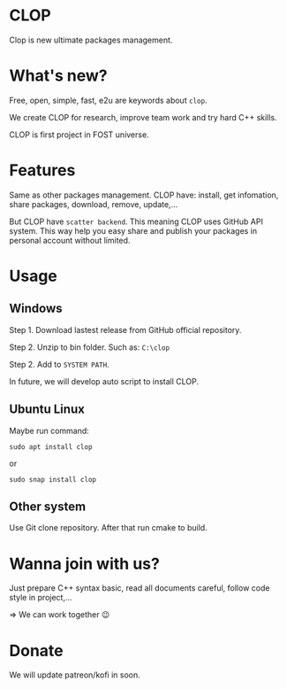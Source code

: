 # CLOP
Clop is new ultimate packages management.

# What's new?

Free, open, simple, fast, e2u are keywords about ```clop```.

We create CLOP for research, improve team work and try hard C++ skills.

CLOP is first project in FOST universe. 

# Features

Same as other packages management. CLOP have: install, get infomation, share packages, download, remove, update,...

But CLOP have ```scatter backend```. This meaning CLOP uses GitHub API system. This way help you easy share and publish your packages in personal account without limited.

# Usage

## Windows

Step 1. Download lastest release from GitHub official repository.

Step 2. Unzip to bin folder. Such as: ```C:\clop```

Step 2. Add to ```SYSTEM PATH```.

In future, we will develop auto script to install CLOP.
## Ubuntu Linux

Maybe run command: 
```
sudo apt install clop
```

or

```
sudo snap install clop
```

## Other system

Use Git clone repository. After that run cmake to build.

# Wanna join with us?

Just prepare C++ syntax basic, read all documents careful, follow code style in project,... 

=> We can work together 😉

# Donate

We will update patreon/kofi in soon.